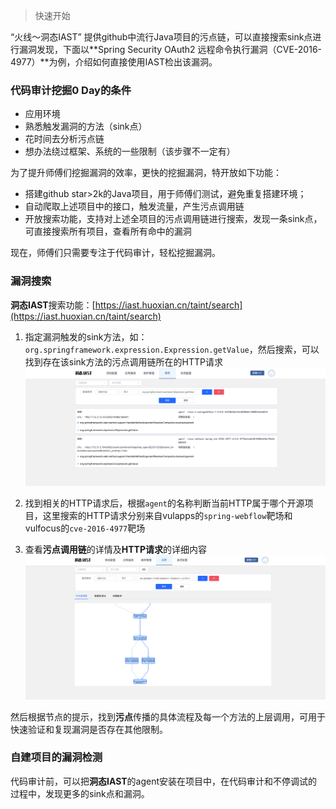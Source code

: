 > 快速开始

“火线～洞态IAST” 提供github中流行Java项目的污点链，可以直接搜索sink点进行漏洞发现，下面以**Spring Security OAuth2 远程命令执行漏洞（CVE-2016-4977）**为例，介绍如何直接使用IAST检出该漏洞。

### 代码审计挖掘0 Day的条件
- 应用环境
- 熟悉触发漏洞的方法（sink点）
- 花时间去分析污点链
- 想办法绕过框架、系统的一些限制（该步骤不一定有）

为了提升师傅们挖掘漏洞的效率，更快的挖掘漏洞，特开放如下功能：
- 搭建github star>2k的Java项目，用于师傅们测试，避免重复搭建环境；
- 自动爬取上述项目中的接口，触发流量，产生污点调用链
- 开放搜索功能，支持对上述全项目的污点调用链进行搜索，发现一条sink点，可直接搜索所有项目，查看所有命中的漏洞

现在，师傅们只需要专注于代码审计，轻松挖掘漏洞。

### 漏洞搜索
**洞态IAST**搜索功能：[https://iast.huoxian.cn/taint/search](https://iast.huoxian.cn/taint/search)
 
1. 指定漏洞触发的sink方法，如：`org.springframework.expression.Expression.getValue`，然后搜索，可以找到存在该sink方法的污点调用链所在的HTTP请求
![spring-el](../../doc/assets/bugbountry/search_result.png)

2. 找到相关的HTTP请求后，根据`agent`的名称判断当前HTTP属于哪个开源项目，这里搜索的HTTP请求分别来自vulapps的`spring-webflow`靶场和vulfocus的`cve-2016-4977`靶场

3. 查看**污点调用链**的详情及**HTTP请求**的详细内容
![taint_link_detail](../../doc/assets/bugbountry/taint_link_detail.png)

然后根据节点的提示，找到**污点**传播的具体流程及每一个方法的上层调用，可用于快速验证和复现漏洞是否存在其他限制。

### 自建项目的漏洞检测
代码审计前，可以把**洞态IAST**的agent安装在项目中，在代码审计和不停调试的过程中，发现更多的sink点和漏洞。
